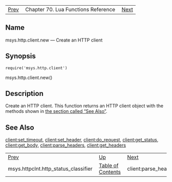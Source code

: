 |     |     |     |
| --- | --- | --- |
| [Prev](lua.ref.msys.httpclnt.http_status_classifier)  | Chapter 70. Lua Functions Reference |  [Next](lua.ref.client_parse_headers) |

<a name="lua.ref.msys.http.client.new"></a>
## Name

msys.http.client.new — Create an HTTP client

<a name="idp15339392"></a>
## Synopsis

`require('msys.http.client')`

msys.http.client.new()

<a name="idp15341888"></a>
## Description

Create an HTTP client. This function returns an HTTP client object with the methods shown in [the section called “See Also”](lua.ref.msys.http.client.new#lua.ref.msys.http.client.new.see_also "See Also").

<a name="lua.ref.msys.http.client.new.see_also"></a>
## See Also

[client:set_timeout](lua.ref.client_set_timeout "client:set_timeout"), [client:set_header](lua.ref.client_set_header "client:set_header"), [client:do_request](lua.ref.client_do_request "client:do_request"), [client:get_status](lua.ref.client_get_status "client:get_status"), [client:get_body](lua.ref.client_get_body "client:get_body"), [client:parse_headers](lua.ref.client_parse_headers "client:parse_headers"), [client:get_headers](lua.ref.client_get_headers "client:get_headers")

|     |     |     |
| --- | --- | --- |
| [Prev](lua.ref.msys.httpclnt.http_status_classifier)  | [Up](lua.function.details) |  [Next](lua.ref.client_parse_headers) |
| msys.httpclnt.http_status_classifier  | [Table of Contents](index) |  client:parse_headers |

